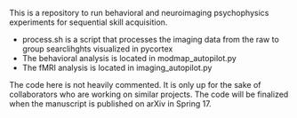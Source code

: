 This is a repository to run behavioral and neuroimaging psychophysics experiments for sequential skill acquisition. 
* process.sh is a script that processes the imaging data from the raw to group searclihghts visualized in pycortex
* The behavioral analysis is located in modmap_autopilot.py
* The fMRI analysis is located in imaging_autopilot.py

The code here is not heavily commented. It is only up for the sake of collaborators who are working on similar projects. The code will be finalized when the manuscript is published on arXiv in Spring 17. 
